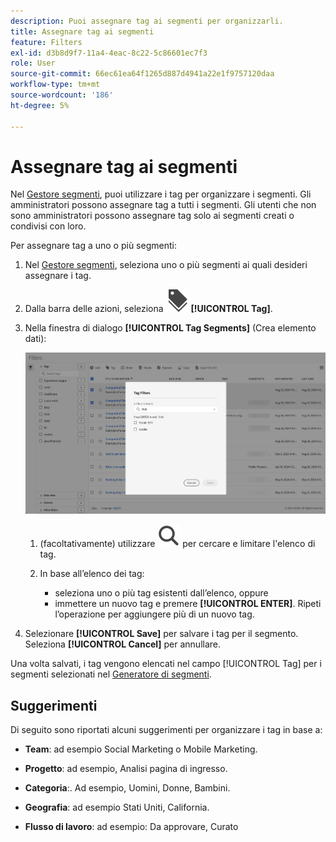 ```yaml
---
description: Puoi assegnare tag ai segmenti per organizzarli.
title: Assegnare tag ai segmenti
feature: Filters
exl-id: d3b8d9f7-11a4-4eac-8c22-5c86601ec7f3
role: User
source-git-commit: 66ec61ea64f1265d887d4941a22e1f9757120daa
workflow-type: tm+mt
source-wordcount: '186'
ht-degree: 5%

---
```


# Assegnare tag ai segmenti

Nel [Gestore segmenti](manage-filters.md), puoi utilizzare i tag per organizzare i segmenti. Gli amministratori possono assegnare tag a tutti i segmenti. Gli utenti che non sono amministratori possono assegnare tag solo ai segmenti creati o condivisi con loro.

Per assegnare tag a uno o più segmenti:

1. Nel [Gestore segmenti](manage-filters.md), seleziona uno o più segmenti ai quali desideri assegnare i tag.
1. Dalla barra delle azioni, seleziona ![Etichette](/help/assets/icons/Labels.svg) **[!UICONTROL Tag]**.
1. Nella finestra di dialogo **[!UICONTROL Tag Segments]** (Crea elemento dati):

   ![Finestra di dialogo Segmenti di tag](assets/tag-filter-dialog.png)

   1. (facoltativamente) utilizzare ![Cerca](/help/assets/icons/Search.svg) per cercare e limitare l&#39;elenco di tag.

   2. In base all’elenco dei tag:

      * seleziona uno o più tag esistenti dall’elenco, oppure
      * immettere un nuovo tag e premere **[!UICONTROL ENTER]**. Ripeti l’operazione per aggiungere più di un nuovo tag.

1. Selezionare **[!UICONTROL Save]** per salvare i tag per il segmento. Seleziona **[!UICONTROL Cancel]** per annullare.

Una volta salvati, i tag vengono elencati nel campo [!UICONTROL Tag] per i segmenti selezionati nel [Generatore di segmenti](filter-builder.md).


## Suggerimenti

Di seguito sono riportati alcuni suggerimenti per organizzare i tag in base a:

* **Team**: ad esempio Social Marketing o Mobile Marketing.

* **Progetto**: ad esempio, Analisi pagina di ingresso.

* **Categoria**:. Ad esempio, Uomini, Donne, Bambini.

* **Geografia**: ad esempio Stati Uniti, California.

* **Flusso di lavoro**: ad esempio: Da approvare, Curato

